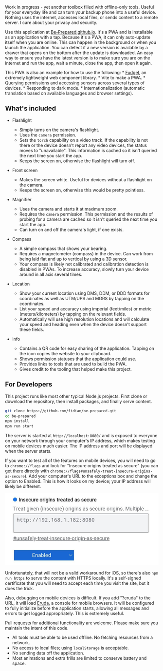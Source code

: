 Work in progress - yet another toolbox filled with offline-only tools. Useful for your everyday life and can turn your backup phone into a useful device. Nothing uses the internet, accesses local files, or sends content to a remote server. I care about your privacy and security.

Use this application at [Be-Prepared.github.io](https://be-prepared.github.io). It's a PWA and is installable as an application with a tap. Because it's a PWA, it can only auto-update itself when you are online. This can happen in the background or when you launch the application. You can detect if a new version is available by a drawer that opens on the bottom after the update is downloaded. An easy way to ensure you have the latest version is to make sure you are on the internet and run the app, wait a minute, close the app, then open it again.

This PWA is also an example for how to use the following:
    * [Fudgel](https://github.com/fidian/fudgel), an extremely lightweight web component library.
    * Vite to make a PWA.
    * Querying permissions and accessing sensors across several types of devices.
    * Responding to dark mode.
    * Internationalization (automatic translation based on available languages and browser settings).

## What's included

* Flashlight
    * Simply turns on the camera's flashlight.
    * Uses the `camera` permission.
    * Sets the `torch` capability on a video track. If the capability is not there or the device doesn't report any video devices, the status moves to "unavailable". This information is cached so it isn't queried the next time you start the app.
    * Keeps the screen on, otherwise the flashlight will turn off.

* Front screen
    * Makes the screen white. Useful for devices without a flashlight on the camera.
    * Keeps the screen on, otherwise this would be pretty pointless.

* Magnifier
    * Uses the camera and starts it at maximum zoom.
    * Requires the `camera` permission. This permission and the results of probing for a camera are cached so it isn't queried the next time you start the app.
    * Can turn on and off the camera's light, if one exists.

* Compass
    * A simple compass that shows your bearing.
    * Requires a magnetometer (compass) in the device. Can work from being laid flat and up to vertical by using a 3D sensor.
    * Your compass is likely not calibrated and calibration detection is disabled in PWAs. To increase accuracy, slowly turn your device around in all axis several times.

* Location
    * Show your current location using DMS, DDM, or DDD formats for coordinates as well as UTM/UPS and MGRS by tapping on the coordinates.
    * List your speed and accuracy using imperial (feet/miles) or metric (meters/kilometers) by tapping on the relevant fields.
    * Automatically will use high resolution locations and will calculate your speed and heading even when the device doesn't support these fields.

* Info
    * Contains a QR code for easy sharing of the application. Tapping on the icon copies the website to your clipboard.
    * Shows permission statuses that the application could use.
    * Provides links to tools that are used to build the PWA.
    * Gives credit to the tooling that helped make this project.

## For Developers

This project runs like most other typical Node.js projects. First clone or download the repository, then install packages, and finally serve content.

```bash
git clone https://github.com/fidian/be-prepared.git
cd be-prepared
npm install
npm run start
```

The server is started at `http://localhost:8080/` and is exposed to everyone on your network through your computer's IP address, which makes testing on mobile devices much easier. The IP address and port will be displayed when the server starts.

If you want to test all of the features on mobile devices, you will need to go to `chrome://flags` and look for "Insecure origins treated as secure" (you can get there directly with `chrome://flags#unsafely-treat-insecure-origins-as-secure`). Add your computer's URL to the exceptions box and change the option to Enabled. This is how it looks on my device; your IP address will likely be different.

![Chrome Flags Screenshot](chrome-flags.jpg)

Unfortunately, that will not be a valid workaround for iOS, so there's also `npm run https` to serve the content with HTTPS locally. It's a self-signed certificate that you will need to accept each time you visit the site, but it does the trick.

Also, debugging on mobile devices is difficult. If you add "?eruda" to the URL, it will load [Eruda](https://github.com/liriliri/eruda), a console for mobile browsers. It will be configured to fully initialize before the application starts, allowing all messages and errors to get logged appropriately. This is extremely useful.

Pull requests for additional functionality are welcome. Please make sure you maintain the intent of this code.

* All tools must be able to be used offline. No fetching resources from a network.
* No access to local files; using `localStorage` is acceptable.
* No sending data off the application.
* Most animations and extra frills are limited to conserve battery and space.
